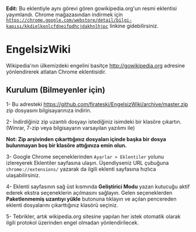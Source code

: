 <b>Edit:</b> Bu eklentiyle aynı görevi gören gowikipedia.org'un resmi eklentisi yayımlandı. Chrome mağazasından indirmek için <code>https://chrome.google.com/webstore/detail/bilgi-kapısı/kkdielkonlcfdneifpdhcjdakhnlhjpc</code> linkine gidebilirsiniz.

# EngelsizWiki
Wikipedia'nın ülkemizdeki engelini basitçe http://gowikipedia.org adresine yönlendirerek atlatan Chrome eklentisidir.

## Kurulum (Bilmeyenler için) ##

1- Bu adresteki https://github.com/firateski/EngelsizWiki/archive/master.zip zip dosyasını bilgisayarınıza indirin.

2- İndirdiğiniz zip uzantılı dosyayı istediğiniz isimdeki bir klasöre çıkartın. (Winrar, 7-zip veya bilgisayarın varsayılan yazılımı ile)

<b>Not: Zip arşivinden çıkarttığınız dosyaları içinde başka bir dosya bulunmayan boş bir klasöre attığınıza emin olun.</b>

3- Google Chrome seçeneklerinden <code>Ayarlar > Eklentiler</code> yolunu izlereyerek Eklentiler sayfasına ulaşın. Üşendiyseniz URL çubuğuna <code>chrome://extensions/</code> yazarak da ilgili eklenti sayfasına hızlıca ulaşabilirsiniz.

4- Eklenti sayfasının sağ üst kısmında <b>Geliştirici Modu</b> yazan kutucuğu aktif ederek ekstra seçeneklerin açılmasını sağlayın. Gelen seçeneklerden <b>Paketlenmemiş uzantıyı yükle</b> butonuna tıklayın ve açılan pencereden eklenti dosyalarını çıkarttığınız klasörü seçiniz.

5- Tebrikler, artık wikipedia.org sitesine yapılan her istek otomatik olarak ilgili protokol üzerinden engel olmadan yönlendirilecek.
